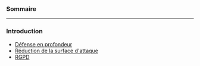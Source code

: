 ### **Sommaire**

---

### **Introduction**  
- [Défense en profondeur](#)  
- [Réduction de la surface d'attaque](#)  
- [RGPD](#)  
